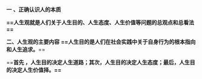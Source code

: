 **一** **、正确认识人的本质**

**==人生观就是人们关于人生目的、人生态度、人生价值等问题的总观点和总看法==**

**二、人生观的主要内容**
**==人生目的是人们在社会实践中关于自身行为的根本指向和人生追求。**==

==**首先 ，人生目的决定人生道路；其次，人生目的决定人生态度；最后，人生目的决定人生价值择。==**

